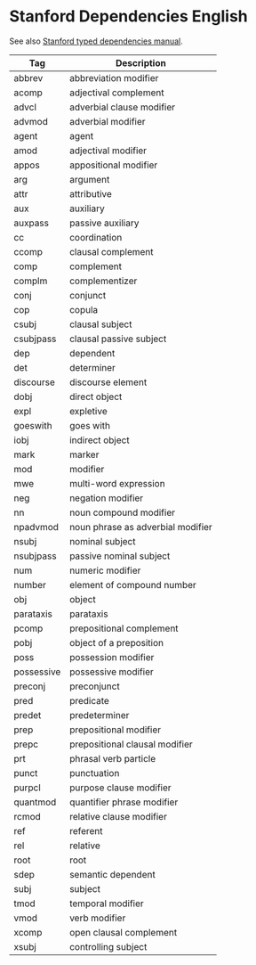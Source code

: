 <!--
# ========================================================================
# Copyright 2020 hankcs
#
# Licensed under the Apache License, Version 2.0 (the "License");
# you may not use this file except in compliance with the License.
# You may obtain a copy of the License at
#
#     http://www.apache.org/licenses/LICENSE-2.0
#
# Unless required by applicable law or agreed to in writing, software
# distributed under the License is distributed on an "AS IS" BASIS,
# WITHOUT WARRANTIES OR CONDITIONS OF ANY KIND, either express or implied.
# See the License for the specific language governing permissions and
# limitations under the License.
#
# The above copyright notice and this permission notice shall be included in all
# copies or substantial portions of the Software.
# ========================================================================
-->

# Stanford Dependencies English

See also [Stanford typed dependencies manual](https://nlp.stanford.edu/software/dependencies_manual.pdf).

| Tag        | Description                       |
|------------|-----------------------------------|
| abbrev     | abbreviation modifier             |
| acomp      | adjectival complement             |
| advcl      | adverbial clause modifier         |
| advmod     | adverbial modifier                |
| agent      | agent                             |
| amod       | adjectival modifier               |
| appos      | appositional modifier             |
| arg        | argument                          |
| attr       | attributive                       |
| aux        | auxiliary                         |
| auxpass    | passive auxiliary                 |
| cc         | coordination                      |
| ccomp      | clausal complement                |
| comp       | complement                        |
| complm     | complementizer                    |
| conj       | conjunct                          |
| cop        | copula                            |
| csubj      | clausal subject                   |
| csubjpass  | clausal passive subject           |
| dep        | dependent                         |
| det        | determiner                        |
| discourse  | discourse element                 |
| dobj       | direct object                     |
| expl       | expletive                         |
| goeswith   | goes with                         |
| iobj       | indirect object                   |
| mark       | marker                            |
| mod        | modifier                          |
| mwe        | multi-word expression             |
| neg        | negation modifier                 |
| nn         | noun compound modifier            |
| npadvmod   | noun phrase as adverbial modifier |
| nsubj      | nominal subject                   |
| nsubjpass  | passive nominal subject           |
| num        | numeric modifier                  |
| number     | element of compound number        |
| obj        | object                            |
| parataxis  | parataxis                         |
| pcomp      | prepositional complement          |
| pobj       | object of a preposition           |
| poss       | possession modifier               |
| possessive | possessive modifier               |
| preconj    | preconjunct                       |
| pred       | predicate                         |
| predet     | predeterminer                     |
| prep       | prepositional modifier            |
| prepc      | prepositional clausal modifier    |
| prt        | phrasal verb particle             |
| punct      | punctuation                       |
| purpcl     | purpose clause modifier           |
| quantmod   | quantifier phrase modifier        |
| rcmod      | relative clause modifier          |
| ref        | referent                          |
| rel        | relative                          |
| root       | root                              |
| sdep       | semantic dependent                |
| subj       | subject                           |
| tmod       | temporal modifier                 |
| vmod       | verb modifier                     |
| xcomp      | open clausal complement           |
| xsubj      | controlling subject               |